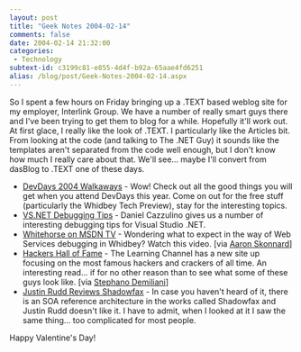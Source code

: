```yaml
---
layout: post
title: "Geek Notes 2004-02-14"
comments: false
date: 2004-02-14 21:32:00
categories:
 - Technology
subtext-id: c3199c81-e855-4d4f-b92a-65aae4fd6251
alias: /blog/post/Geek-Notes-2004-02-14.aspx
---
```



So I spent a few hours on Friday bringing up a .TEXT based weblog site for my employer, Interlink Group. We have a number of really smart guys there and I've been trying to get them to blog for a while. Hopefully it'll work out. At first glace, I really like the look of .TEXT. I particularly like the Articles bit. From looking at the code (and talking to The .NET Guy) it sounds like the templates aren't separated from the code well enough, but I don't know how much I really care about that. We'll see... maybe I'll convert from dasBlog to .TEXT one of these days. 

  * [DevDays 2004 Walkaways](http://msdn.microsoft.com/events/devdays/) - Wow! Check out all the good things you will get when you attend DevDays this year. Come on out for the free stuff (particularly the Whidbey Tech Preview), stay for the interesting topics. 
  * [VS.NET Debugging Tips](http://weblogs.asp.net/cazzu/archive/2004/02/10/70658.aspx) - Daniel Cazzulino gives us a number of interesting debugging tips for Visual Studio .NET. 
  * [Whitehorse on MSDN TV](http://msdn.microsoft.com/msdntv/episode.aspx?xml=episodes/en/20040129vstudioat/manifest.xml) - Wondering what to expect in the way of Web Services debugging in Whidbey? Watch this video. [via [Aaron Skonnard](http://skonnard.com/archive/2004/02/10/254.aspx)] 
  * [Hackers Hall of Fame](http://tlc.discovery.com/convergence/hackers/bio/bio.html) - The Learning Channel has a new site up focusing on the most famous hackers and crackers of all time. An interesting read... if for no other reason than to see what some of these guys look like. [via [Stephano Demiliani](http://dotnetjunkies.com/WebLog/demiliani/archive/2004/02/10/6954.aspx)] 
  * [Justin Rudd Reviews Shadowfax](http://blogs.geekdojo.net/justin/archive/2004/02/10/935.aspx) - In case you haven't heard of it, there is an SOA reference architecture in the works called Shadowfax and Justin Rudd doesn't like it. I have to admit, when I looked at it I saw the same thing... too complicated for most people. 

Happy Valentine's Day! 

